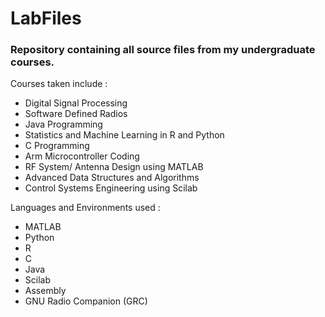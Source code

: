 # LabFiles
### Repository containing all source files from my undergraduate courses.
Courses taken include : 
- Digital Signal Processing 
- Software Defined Radios
- Java Programming
- Statistics and Machine Learning in R and Python
- C Programming
- Arm Microcontroller Coding
- RF System/ Antenna Design using MATLAB
- Advanced Data Structures and Algorithms
- Control Systems Engineering using Scilab

Languages and Environments used : 
- MATLAB
- Python
- R
- C
- Java
- Scilab
- Assembly
- GNU Radio Companion (GRC)
